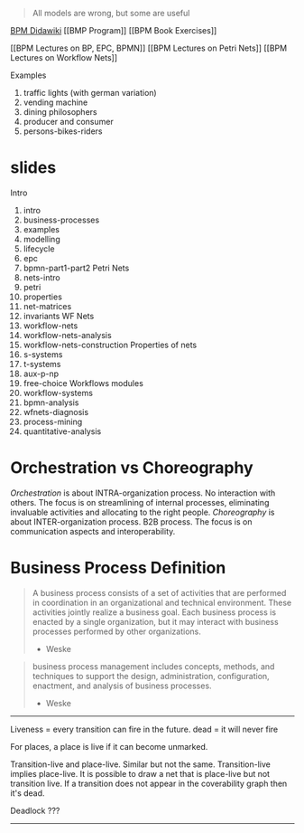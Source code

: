 > All models are wrong, but some are useful

[BPM Didawiki](https://didawiki.di.unipi.it/doku.php/magistraleinformaticaeconomia/mpb/start)
[[BMP Program]]
[[BPM Book Exercises]]

[[BPM Lectures on BP, EPC, BPMN]]
[[BPM Lectures on Petri Nets]]
[[BPM Lectures on Workflow Nets]]

Examples
1. traffic lights (with german variation)
2. vending machine
3. dining philosophers
4. producer and consumer
5. persons-bikes-riders

# slides
Intro
1. intro
2. business-processes
3. examples
4. modelling
5. lifecycle
6. epc
7. bpmn-part1-part2
Petri Nets
8. nets-intro
9. petri
10. properties
11. net-matrices
12. invariants
WF Nets
13. workflow-nets
14. workflow-nets-analysis
15. workflow-nets-construction
Properties of nets
16. s-systems
17. t-systems
18. aux-p-np
19. free-choice
Workflows modules
20. workflow-systems
21. bpmn-analysis
22. wfnets-diagnosis
23. process-mining
24. quantitative-analysis





# Orchestration vs Choreography
*Orchestration* is about INTRA-organization process.
No interaction with others.
The focus is on streamlining of internal processes, eliminating invaluable activities and allocating to the right people.
*Choreography* is about INTER-organization process.
B2B process.
The focus is on communication aspects and interoperability.

# Business Process Definition
> A business process consists of a set of activities that are performed in coordination in an organizational and technical environment.
> These activities jointly realize a business goal. Each business process is enacted by a single organization, but it may interact with business processes performed by other organizations. 
> - Weske

> business process management includes concepts, methods, and techniques to support the design, administration, configuration, enactment, and analysis of business processes. 
> - Weske



---


Liveness = every transition can fire in the future.
dead = it will never fire

For places, a place is live if it can become unmarked.

Transition-live and place-live. Similar but not the same.
Transition-live implies place-live.
It is possible to draw a net that is place-live but not transition live.
If a transition does not appear in the coverability graph then it's dead.

Deadlock ???



---









